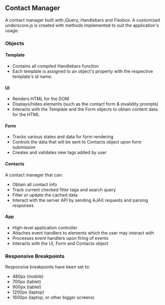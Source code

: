 ## Contact Manager
A contact manager built with jQuery, Handlebars and Flexbox.
A customized underscore.js is created with methods implemented to suit the application's usage.

### Objects
#### Template
- Contains all compiled Handlebars function
- Each template is assigned to an object's property with the respective template's id name.

#### UI
- Renders HTML for the DOM 
- Displays/hides elements (such as the contact form & invalidity prompts)
- Interacts with the Template and the Form objects to obtain content data for the HTML

#### Form
- Tracks various states and data for form rendering
- Controls the data that will be sent to Contacts object upon form submission
- Creates and validates new tags added by user

#### Contacts
A contact manager that can:
- Obtain all contact info
- Track current checked filter tags and search query
- Filter or update the cached data
- Interact with the server API by sending AJAX requests and parsing responses

#### App
- High-level application controller
- Attaches event handlers to elements which the user may interact with
- Processes event handlers upon firing of events
- Interacts with the UI, Form and Contacts object

### Responsive Breakpoints
Responsive breakpoints have been set to:
- 480px (mobile)
- 700px (tablet)
- 900px (tablet)
- 1200px (laptop)
- 1600px (laptop, or other bigger screens)



